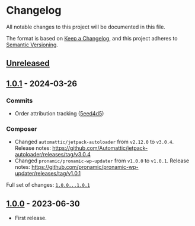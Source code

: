 # Changelog

All notable changes to this project will be documented in this file.

The format is based on [Keep a Changelog](https://keepachangelog.com/en/1.0.0/),
and this project adheres to [Semantic Versioning](https://semver.org/spec/v2.0.0.html).

## [Unreleased]

## [1.0.1] - 2024-03-26

### Commits

- Order attribution tracking ([5eed4d5](https://github.com/pronamic/pronamic-order-referrer-for-woocommerce/commit/5eed4d559e0f2d5641b41bffc195d33b48cfffc8))

### Composer

- Changed `automattic/jetpack-autoloader` from `v2.12.0` to `v3.0.4`.
	Release notes: https://github.com/Automattic/jetpack-autoloader/releases/tag/v3.0.4
- Changed `pronamic/pronamic-wp-updater` from `v1.0.0` to `v1.0.1`.
	Release notes: https://github.com/pronamic/pronamic-wp-updater/releases/tag/v1.0.1

Full set of changes: [`1.0.0...1.0.1`][1.0.1]

[1.0.1]: https://github.com/pronamic/pronamic-order-referrer-for-woocommerce/compare/v1.0.0...v1.0.1

## [1.0.0] - 2023-06-30

- First release.

[unreleased]: https://github.com/pronamic/pronamic-order-referrer-for-woocommerce/compare/v1.0.0...HEAD
[1.0.0]: https://github.com/pronamic/pronamic-order-referrer-for-woocommerce/releases/tag/v1.0.0

